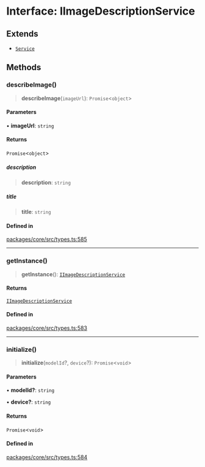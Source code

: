 # Interface: IImageDescriptionService

## Extends

- [`Service`](../classes/Service.md)

## Methods

### describeImage()

> **describeImage**(`imageUrl`): `Promise`\<`object`\>

#### Parameters

• **imageUrl**: `string`

#### Returns

`Promise`\<`object`\>

##### description

> **description**: `string`

##### title

> **title**: `string`

#### Defined in

[packages/core/src/types.ts:585](https://github.com/8bitsats/eliza/blob/b6c06b96b915454d08a65f46cfdce8da763cbf85/packages/core/src/types.ts#L585)

***

### getInstance()

> **getInstance**(): [`IImageDescriptionService`](IImageDescriptionService.md)

#### Returns

[`IImageDescriptionService`](IImageDescriptionService.md)

#### Defined in

[packages/core/src/types.ts:583](https://github.com/8bitsats/eliza/blob/b6c06b96b915454d08a65f46cfdce8da763cbf85/packages/core/src/types.ts#L583)

***

### initialize()

> **initialize**(`modelId`?, `device`?): `Promise`\<`void`\>

#### Parameters

• **modelId?**: `string`

• **device?**: `string`

#### Returns

`Promise`\<`void`\>

#### Defined in

[packages/core/src/types.ts:584](https://github.com/8bitsats/eliza/blob/b6c06b96b915454d08a65f46cfdce8da763cbf85/packages/core/src/types.ts#L584)
